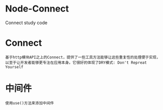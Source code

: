 # Node-Connect
Connect study code

# Connect
    基于http模块API之上的Connect，提供了一些工具方法能够让这些重复性的处理便于实现，以至于让开发者能够更专注在应用本身。它很好的体现了DRY模式: Don't Repreat Yourself

# 中间件
    使用use()方法来添加中间件